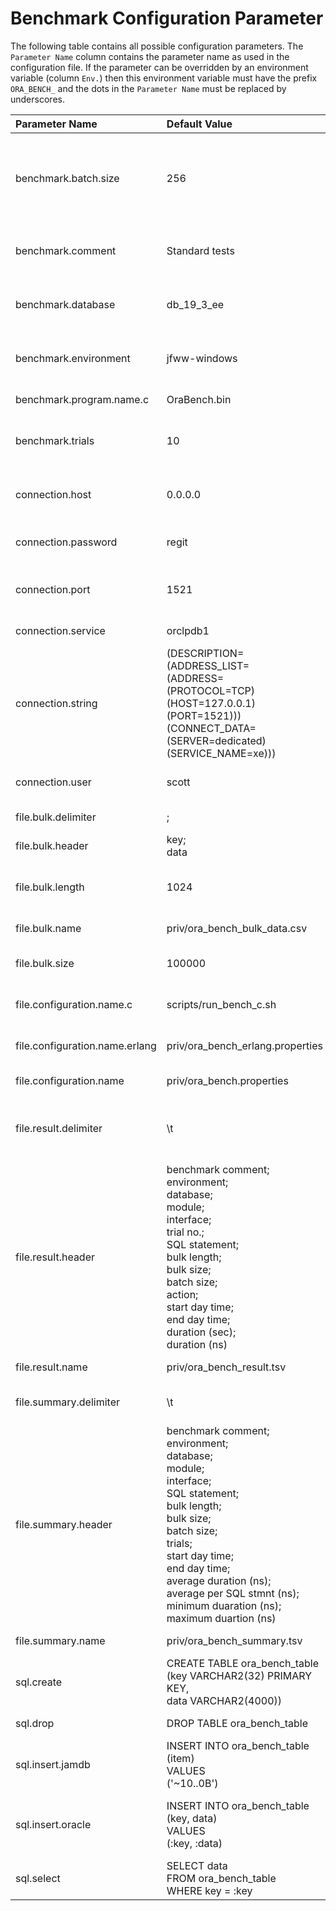 # Benchmark Configuration Parameter

The following table contains all possible configuration parameters.
The `Parameter Name` column contains the parameter name as used in the configuration file.
If the parameter can be overridden by an environment variable (column `Env.`) then this environment variable must have the prefix `ORA_BENCH_` and the dots in the `Parameter Name` must be replaced by underscores. 

| Parameter Name | Default Value | Env. | Description  |
| :--- | :--- | :---: | :--- |
| benchmark.batch.size | 256 | no | If the database driver used allows batch operations, this value must be used as the upper limit for the database operations contained in a batch. |
| benchmark.comment | Standard tests | yes | In the result files, this comment is used to identify the benchmark run. |
| benchmark.database | db_19_3_ee | yes | The database shortcut defines the Oracle database used in the benchmark run. |
| benchmark.environment | jfww-windows | yes | In the result files, this comment is used to identify the system environment. |
| benchmark.program.name.c | OraBench.bin | no | Specifies the name of the executable C file. |
| benchmark.trials | 10 | no | This determines the number of tests to be performed per database. |
| connection.host | 0.0.0.0 | yes | The IP address or host name of the Oracle server to which you are connecting. |
| connection.password | regit | no | The password corresponding to the connection user name. |
| connection.port | 1521 | yes | The number of the TCP port that the Oracle server uses to listen for client connections. |
| connection.service | orclpdb1 | yes | The service name of the database to access. |
| connection.string | (DESCRIPTION=<br>(ADDRESS_LIST=<br>(ADDRESS=<br>(PROTOCOL=TCP)<br>(HOST=127.0.0.1)<br>(PORT=1521)))<br>(CONNECT_DATA=<br>(SERVER=dedicated)<br>(SERVICE_NAME=xe))) | no | The connection string for direct access to the database. |
| connection.user | scott | no | The user name to use to access the Oracle server. |
| file.bulk.delimiter | ; | no | The delimiter character in the bulk file. |
| file.bulk.header | key;<br>data | no | The header used to generate the bulk file. |
| file.bulk.length | 1024 | no | The length of the data part in the bulk file - minimum 33 and maximum 4000. |
| file.bulk.name | priv/ora_bench_bulk_data.csv | no | The relative filename of the bulk file. |
| file.bulk.size | 100000 | no | The number of records to be generated in the bulk file. |
| file.configuration.name.c | scripts/run_bench_c.sh | no | The relative filename of the C version of the configuration file. |
| file.configuration.name.erlang | priv/ora_bench_erlang.properties | no | The relative filename of Erlang version of the configuration file. |
| file.configuration.name | priv/ora_bench.properties | yes | The relative filename of the configuration file. |
| file.result.delimiter | \t | no | The delimiter character in the detailed result file. Here the semicolon must be used as separator. |
| file.result.header | benchmark comment;<br>environment;<br>database;<br>module;<br>interface;<br>trial no.;<br>SQL statement;<br>bulk length;<br>bulk size;<br>batch size;<br>action;<br>start day time;<br>end day time;<br>duration (sec);<br>duration (ns) | no | The header used to generate the detailed result file. At runtime, this is replaced by the character specified in parameter `file.result.delimiter`. |
| file.result.name | priv/ora_bench_result.tsv | yes | The relative filename of the detailed result file. |
| file.summary.delimiter | \t | no | The delimiter character in the summary result file. |
| file.summary.header | benchmark comment;<br>environment;<br>database;<br>module;<br>interface;<br>SQL statement;<br>bulk length;<br>bulk size;<br>batch size;<br>trials;<br>start day time;<br>end day time;<br>average duration (ns);<br>average per SQL stmnt (ns);<br>minimum duaration (ns);<br>maximum duartion (ns) | no | The header used to generate the summary result file. At runtime, this is replaced by the character specified in parameter `file.summary.delimiter`. |
| file.summary.name | priv/ora_bench_summary.tsv | yes | The relative filename of the summary result file. |
| sql.create | CREATE TABLE ora_bench_table<br>(key VARCHAR2(32) PRIMARY KEY,<br>data VARCHAR2(4000)) | no | The SQL statement to create the test table. |
| sql.drop | DROP TABLE ora_bench_table | no | The SQL statement to delete the test table. |
| sql.insert.jamdb | INSERT INTO ora_bench_table<br>(item)<br>VALUES<br>('~10..0B') | no | The SQL statement to insert the data from the bulk file into the test table - JamDB version. |
| sql.insert.oracle | INSERT INTO ora_bench_table<br>(key, data)<br>VALUES<br>(:key, :data) | no | The SQL statement to insert the data from the bulk file into the test table - standard version. |
| sql.select | SELECT data<br>FROM ora_bench_table<br>WHERE key = :key | no | The SQL statement to retrieve the previously inserted data. |
